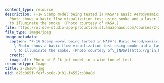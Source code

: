 ```yaml
---
content_type: resource
description: F-16 Scamp model being tested in NASA's Basic Aerodynamics Research Tunnel.
  Photo shows a basic flow visualization test using smoke and a laser light sheet
  to illuminate the smoke. (Photo courtesy of NASA.)
file: https://ol-ocw-studio-app-production.s3.amazonaws.com/courses/2-26-compressible-fluid-dynamics-spring-2004/d75c065ffe3fbc6c9f01f4552cb08a8d_2-26s04.jpg
file_type: image/jpeg
image_metadata:
  caption: "F-16 Scamp model being tested in NASA's Basic Aerodynamics Research Tunnel.\
    \ Photo shows a basic flow visualization test using smoke and a laser light sheet\
    \ to illuminate the smoke. (Photo courtesy of\_[NASA](http://grin.hq.nasa.gov/index.html).)"
  credit: ''
  image-alt: Photo of F-16 jet model in a wind tunnel test.
resourcetype: Image
title: 2-26s04.jpg
uid: d75c065f-fe3f-bc6c-9f01-f4552cb08a8d
---
```

